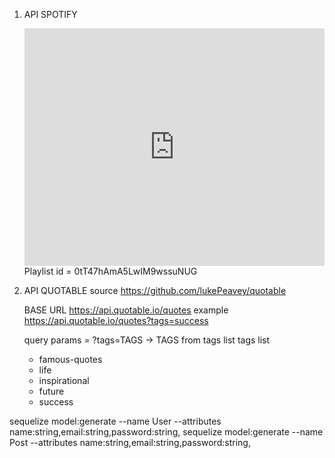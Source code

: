 1. API SPOTIFY
    <iframe src="https://open.spotify.com/embed/playlist/0tT47hAmA5LwIM9wssuNUG?utm_source=generator" width="100%" height="380" frameBorder="0" allowfullscreen="" allow="autoplay; clipboard-write; encrypted-media; fullscreen; picture-in-picture"></iframe>
    Playlist id = 0tT47hAmA5LwIM9wssuNUG

2. API QUOTABLE
    source https://github.com/lukePeavey/quotable

    BASE URL https://api.quotable.io/quotes
    example https://api.quotable.io/quotes?tags=success

    query params = ?tags=TAGS    -> TAGS from tags list
    tags list
    - famous-quotes
    - life
    - inspirational
    - future
    - success

sequelize model:generate --name User --attributes name:string,email:string,password:string,
sequelize model:generate --name Post --attributes name:string,email:string,password:string,